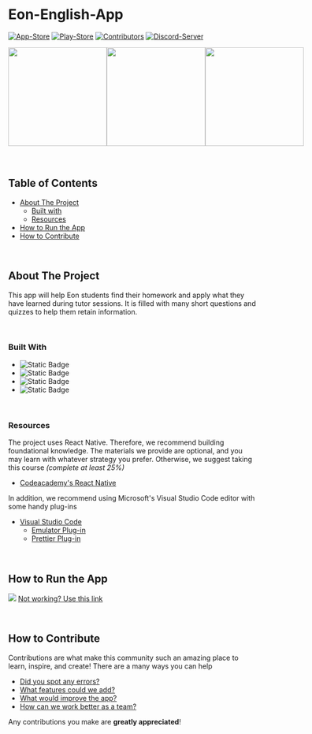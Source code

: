 # Eon-English-App
[![App-Store][appStore-shield]][appStore-url]
[![Play-Store][playStore-shield]][playStore-url]
[![Contributors][contributors-shield]][contributors-url]
[![Discord-Server][discord-shield]][discord-url]


<div style="display: flex;">
  <img src="https://github.com/user-attachments/assets/11735253-cf87-49f5-8d8e-16e3f51faca9" style="width: 200px;">
  <img src="https://github.com/user-attachments/assets/0891e0e3-09d6-4772-a3de-62e4b40c32a4" style="width: 200px;">
  <img src="https://github.com/user-attachments/assets/1b070cb2-27ef-445f-8c80-ce69aba4eca3" style="width: 200px;">
</div>


<br />
<br />


<!-- shortcuts -->
## Table of Contents
- [ About The Project](#about-the-project)
  - [ Built with](#built-with)
  - [ Resources](#resources)
- [ How to Run the App](#how-to-run-the-app)
- [ How to Contribute](#how-to-contribute)

<br>


## About The Project

This app will help Eon students find their homework and apply what they have learned during tutor sessions. It is filled with many short questions and quizzes to help them retain information.

<br>


### Built With

* ![Static Badge](https://img.shields.io/badge/JavaScript-%23212329?style=for-the-badge&logo=JavaScript)
* ![Static Badge](https://img.shields.io/badge/HTML-%23212329?style=for-the-badge&logo=HTML5)
* ![Static Badge](https://img.shields.io/badge/CSS-%23212329?style=for-the-badge&logo=CSS3)
* ![Static Badge](https://img.shields.io/badge/React_Native-%23212329?style=for-the-badge&logo=React)

<br>


### Resources

The project uses React Native. Therefore, we recommend building foundational knowledge. The materials we provide are optional, and you may learn with whatever strategy you prefer. Otherwise, we suggest taking this course *(complete at least 25%)*

  - [Codeacademy's React Native](https://www.codecademy.com/learn/learn-react-native)

In addition, we recommend using Microsoft's Visual Studio Code editor with some handy plug-ins

  - [Visual Studio Code](https://code.visualstudio.com)
    - [Emulator Plug-in](https://marketplace.visualstudio.com/items?itemName=DiemasMichiels.emulate)
    - [Prettier Plug-in](https://marketplace.visualstudio.com/items?itemName=esbenp.prettier-vscode)

<br>


## How to Run the App

[<img src="https://github.com/STEM-E-Youth-Career-Development-Program/app-7/assets/154091778/590c3ffd-efed-49af-a959-78042868db41">](https://youtu.be/nBq75f8JVZg)
[Not working? Use this link](https://youtu.be/nBq75f8JVZg)

<br>

## How to Contribute

Contributions are what make this community such an amazing place to learn, inspire, and create! There are a many ways you can help

- [Did you spot any errors?](https://github.com/EonEnglish/Eon-English-App/issues/new)
- [What features could we add?](https://github.com/EonEnglish/Eon-English-App/issues/new)
- [What would improve the app?](https://github.com/EonEnglish/Eon-English-App/issues/new) 
- [How can we work better as a team?](https://github.com/EonEnglish/Eon-English-App/issues/new)

Any contributions you make are **greatly appreciated**! 


<!-- Links -->
[contributors-shield]: https://img.shields.io/github/contributors/EonEnglish/Eon-English-App?style=for-the-badge&logo=github&logoColor=white&labelColor=black&color=6e5494&label=contributors

[contributors-url]: https://github.com/EonEnglish/Eon-English-App/graphs/contributors

[discord-shield]: https://img.shields.io/badge/dynamic/json?url=https%3A%2F%2Fdiscord.com%2Fapi%2Finvites%2FgwV356qNSj%3Fwith_counts%3Dtrue&query=%24.approximate_member_count&style=for-the-badge&logo=Discord&logoColor=white&labelColor=black&label=Discord%20Members&color=%235864f4

[discord-url]: https://discord.gg/gwV356qNSj

[appStore-shield]: https://img.shields.io/badge/download-app%20store-%23007AFF?style=for-the-badge&logo=apple&logoColor=white&labelColor=black
[appStore-url]: https://apps.apple.com/us/app/eon-english-learning/id6535652983

[playStore-shield]: https://img.shields.io/badge/download-play%20store-%2334A853?style=for-the-badge&logo=android&logoColor=white&labelColor=black
[playStore-url]: https://play.google.com/store/apps/details?id=com.eonenglish.eonEnglishLearning&pli=1